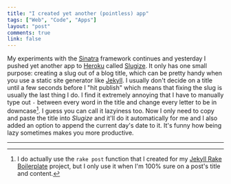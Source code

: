 ```yaml
---
title: "I created yet another (pointless) app"
tags: ["Web", "Code", "Apps"]
layout: "post"
comments: true
link: false
---
```


My experiments with the [Sinatra](http://www.sinatrarb.com/) framework continues
and yesterday I pushed yet another app to [Heroku](http://www.heroku.com/)
called [Slugize](http://slugize.ellengummesson.com/). It only has one small
purpose: creating a slug out of a blog title, which can be pretty handy when you
use a static site generator like [Jekyll](http://jekyllrb.com/). I usually don't
decide on a title until a few seconds before I "hit publish" which means that
fixing the slug is usually the last thing I do. I find it extremely annoying
that I have to manually type out `-` between every word in the title and change
every letter to be in downcase[^20130115-1]. I guess you can call it lazyiness
too. Now I only need to copy and paste the title into *Slugize* and it'll do it
automatically for me and I also added an option to append the current day's date
to it. It's funny how being lazy sometimes makes you more productive.

* * *

[^20130115-1]: I do actually use the `rake post` function that I created for my [Jekyll Rake Boilerplate](https://github.com/gummesson/jekyll-rake-boilerplate) project, but I only use it when I'm 100% sure on a post's title and content.
